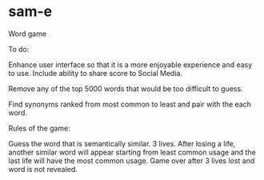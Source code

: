 # sam-e
Word game

To do:

Enhance user interface so that it is a more enjoyable experience
and easy to use. Include ability to share score to Social Media.

Remove any of the top 5000 words that would be too difficult
to guess.

Find synonyms ranked from most common to least and pair
with the each word.

Rules of the game:

Guess the word that is semantically similar.
3 lives. 
After losing a life, another similar word will appear starting from
least common usage and the last life will have the most common usage.
Game over after 3 lives lost and word is not revealed.

